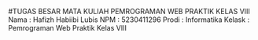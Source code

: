 #TUGAS BESAR MATA KULIAH PEMROGRAMAN WEB PRAKTIK KELAS VIII
Nama    : Hafizh Habiibi Lubis
NPM     : 5230411296
Prodi   : Informatika
Kelask  : Pemrograman Web Praktik Kelas VIII